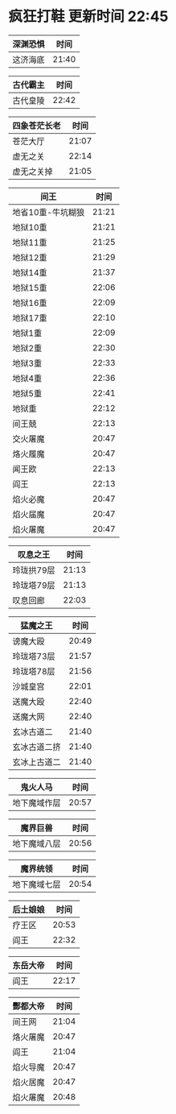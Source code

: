 # 疯狂打鞋 更新时间 22:45

| 深渊恐惧   | 时间    |
|--------|-------|
| 这济海底 | 21:40 |

| 古代霸主   | 时间    |
|--------|-------|
| 古代皇陵 | 22:42 |

| 四象苍茫长老   | 时间    |
|--------|-------|
| 苍茫大厅 | 21:07 |
| 虚无之关 | 22:14 |
| 虚无之关掉 | 21:05 |

| 间王   | 时间    |
|--------|-------|
| 地省10重-牛坑糊狼 | 21:21 |
| 地狱10重 | 21:21 |
| 地狱11重 | 21:25 |
| 地狱12重 | 21:29 |
| 地狱14重 | 21:37 |
| 地狱15重 | 22:06 |
| 地狱16重 | 22:09 |
| 地狱17重 | 22:10 |
| 地狱1重 | 22:09 |
| 地狱2重 | 22:30 |
| 地狱3重 | 22:33 |
| 地狱4重 | 22:36 |
| 地狱5重 | 22:41 |
| 地狱重 | 22:12 |
| 间王兢 | 22:13 |
| 交火屠魔 | 20:47 |
| 烙火履魔 | 20:47 |
| 闻王欧 | 22:13 |
| 阎王 | 22:13 |
| 焰火必魔 | 20:47 |
| 焰火届魔 | 20:47 |
| 焰火屠魔 | 20:47 |

| 叹息之王   | 时间    |
|--------|-------|
| 玲珑拱79层 | 21:13 |
| 玲珑塔79层 | 21:13 |
| 叹息回廊 | 22:03 |

| 猛魔之王   | 时间    |
|--------|-------|
| 谤魔大殴 | 20:49 |
| 玲珑塔73层 | 21:57 |
| 玲珑塔78层 | 21:56 |
| 沙城皇宫 | 22:01 |
| 送魔大殴 | 22:40 |
| 送魔大网 | 22:40 |
| 玄冰古道二 | 21:40 |
| 玄冰古道二挤 | 21:40 |
| 玄冰上古道二 | 21:40 |

| 鬼火人马   | 时间    |
|--------|-------|
| 地下魔域作层 | 20:57 |

| 魔界巨兽   | 时间    |
|--------|-------|
| 地下魔域八层 | 20:56 |

| 魔界统领   | 时间    |
|--------|-------|
| 地下魔域七层 | 20:54 |

| 后土娘娘   | 时间    |
|--------|-------|
| 疗王区 | 20:53 |
| 阎王 | 22:32 |

| 东岳大帝   | 时间    |
|--------|-------|
| 阎王 | 22:17 |

| 酆都大帝   | 时间    |
|--------|-------|
| 间王网 | 21:04 |
| 烙火屠魔 | 20:47 |
| 阎王 | 21:04 |
| 焰火导魔 | 20:47 |
| 焰火居魔 | 20:47 |
| 焰火屠魔 | 20:48 |